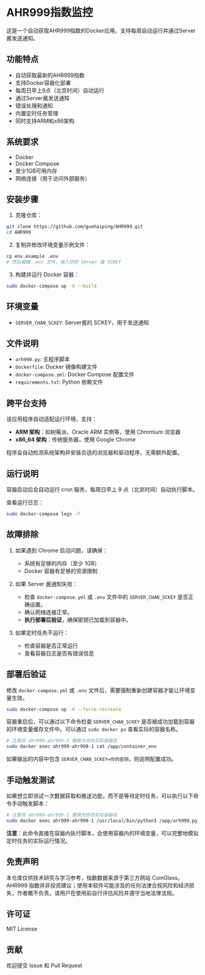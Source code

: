 # AHR999指数监控

这是一个自动获取AHR999指数的Docker应用，支持每周自动运行并通过Server酱发送通知。

## 功能特点

- 自动获取最新的AHR999指数
- 支持Docker容器化部署
- 每周日早上9点（北京时间）自动运行
- 通过Server酱发送通知
- 错误处理和通知
- 内置定时任务管理
- 同时支持ARM和x86架构

## 系统要求

- Docker
- Docker Compose
- 至少1GB可用内存
- 网络连接（用于访问外部服务）

## 安装步骤

1. 克隆仓库：
```bash
git clone https://github.com/guohaiping/AHR999.git
cd AHR999
```

2. 复制并修改环境变量示例文件：
```bash
cp env.example .env
# 然后编辑 .env 文件，填入你的 Server 酱 SCKEY
```

3. 构建并运行 Docker 容器：
```bash
sudo docker-compose up -d --build
```

## 环境变量

- `SERVER_CHAN_SCKEY`: Server酱的 SCKEY，用于发送通知

## 文件说明

- `arh999.py`: 主程序脚本
- `Dockerfile`: Docker 镜像构建文件
- `docker-compose.yml`: Docker Compose 配置文件
- `requirements.txt`: Python 依赖文件

## 跨平台支持

该应用程序自动适配运行环境，支持：

- **ARM 架构**：如树莓派、Oracle ARM 实例等，使用 Chromium 浏览器
- **x86_64 架构**：传统服务器，使用 Google Chrome

程序会自动检测系统架构并安装合适的浏览器和驱动程序，无需额外配置。

## 运行说明

容器启动后会自动运行 cron 服务，每周日早上 9 点（北京时间）自动执行脚本。

查看运行日志：
```bash
sudo docker-compose logs -f
```

## 故障排除

1. 如果遇到 Chrome 启动问题，请确保：
   - 系统有足够的内存（至少 1GB）
   - Docker 容器有足够的资源限制

2. 如果 Server 酱通知失败：
   - 检查 `docker-compose.yml` 或 `.env` 文件中的 `SERVER_CHAN_SCKEY` 是否正确设置。
   - 确认网络连接正常。
   - **执行部署后验证**，确保密钥已加载到容器中。

3. 如果定时任务不运行：
   - 检查容器是否正常运行
   - 查看容器日志是否有错误信息

## 部署后验证

修改 `docker-compose.yml` 或 `.env` 文件后，需要强制重新创建容器才能让环境变量生效。

```bash
sudo docker-compose up -d --force-recreate
```

容器重启后，可以通过以下命令检查 `SERVER_CHAN_SCKEY` 是否被成功加载到容器的环境变量缓存文件中。可以通过 `sudo docker ps` 查看实际的容器名称。

```bash
# 注意将 ahr999-ahr999-1 替换为你的实际容器名
sudo docker exec ahr999-ahr999-1 cat /app/container_env
```
如果输出的内容中包含 `SERVER_CHAN_SCKEY=你的密钥`，则说明配置成功。

## 手动触发测试

如果想立即测试一次数据获取和推送功能，而不是等待定时任务，可以执行以下命令手动触发脚本：

```bash
# 注意将 ahr999-ahr999-1 替换为你的实际容器名
sudo docker exec ahr999-ahr999-1 /usr/local/bin/python3 /app/arh999.py
```
**注意**：此命令直接在容器内执行脚本，会使用容器内的环境变量，可以完整地模拟定时任务的实际运行情况。

## 免责声明

本仓库仅供技术研究与学习参考，指数数据来源于第三方网站 CoinGlass。AHR999 指数并非投资建议；使用本软件可能涉及的任何法律合规风险和经济损失，作者概不负责。请用户在使用前自行评估风险并遵守当地法律法规。

## 许可证

MIT License

## 贡献

欢迎提交 Issue 和 Pull Request